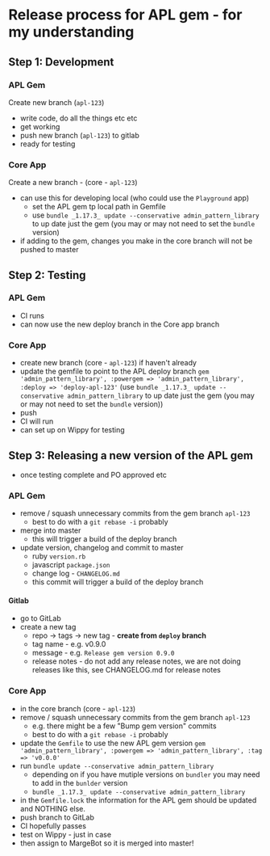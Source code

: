 # Release process for APL gem - for my understanding

## Step 1: Development

### APL Gem

Create new branch (`apl-123`)

- write code, do all the things etc etc
- get working
- push new branch (`apl-123`) to gitlab
- ready for testing

### Core App

Create a new branch - (core - `apl-123`)

- can use this for developing local (who could use the `Playground` app)
  - set the APL gem tp local path in Gemfile
  - use  `bundle _1.17.3_ update --conservative admin_pattern_library` to up date just the gem (you may or may not need to set the `bundle` version)
- if adding to the gem, changes you make in the core branch will not be pushed to master

## Step 2: Testing

### APL Gem

- CI runs
- can now use the new deploy branch in the Core app branch

### Core App

- create new branch (core - `apl-123`) if haven't already
- update the gemfile to point to the APL deploy branch
  `gem 'admin_pattern_library', :powergem => 'admin_pattern_library', :deploy => 'deploy-apl-123'`
  (use  `bundle _1.17.3_ update --conservative admin_pattern_library` to up date just the gem (you may or may not need to set the `bundle` version))
- push
- CI will run
- can set up on Wippy for testing

## Step 3: Releasing a new version of the APL gem

- once testing complete and PO approved etc

### APL Gem

- remove / squash unnecessary commits from the gem branch `apl-123`
  - best to do with a `git rebase -i` probably
  <!-- Note I think this was meant for the core app info -->
- merge into master
  - this will trigger a build of the deploy branch
- update version, changelog and commit to master
  - ruby `version.rb`
  - javascript `package.json`
  - change log - `CHANGELOG.md`
  - this commit will trigger a build of the deploy branch

#### Gitlab

- go to GitLab
- create a new tag
  - repo -> tags -> new tag - **create from `deploy` branch**
  - tag name - e.g. v0.9.0
  - message - e.g. `Release gem version 0.9.0`
  - release notes - do not add any release notes, we are not doing releases like this, see CHANGELOG.md  for release notes

### Core App

- in the core branch (core - `apl-123`)
- remove / squash unnecessary commits from the gem branch `apl-123`
  - e.g. there might be a few "Bump gem version" commits
  - best to do with a `git rebase -i` probably
- update the `Gemfile` to use the new APL gem version
  `gem 'admin_pattern_library', :powergem => 'admin_pattern_library', :tag => 'v0.0.0'`
- run `bundle update --conservative admin_pattern_library`
  - depending on if you have mutiple versions on `bundler` you may need to add in the `bunlder` version
  - `bundle _1.17.3_ update --conservative admin_pattern_library`
- in the `Gemfile.lock` the information for the APL gem should be updated and NOTHING else.
- push branch to GitLab
- CI hopefully passes
- test on Wippy - just in case
- then assign to MargeBot so it is merged into master!
